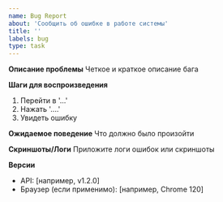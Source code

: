 ```yaml
---
name: Bug Report
about: 'Сообщить об ошибке в работе системы'
title: ''
labels: bug
type: task
---
```


**Описание проблемы**
Четкое и краткое описание бага

**Шаги для воспроизведения**

1. Перейти в '...'
2. Нажать '....'
3. Увидеть ошибку

**Ожидаемое поведение**
Что должно было произойти

**Скриншоты/Логи**
Приложите логи ошибок или скриншоты

**Версии**

- API: [например, v1.2.0]
- Браузер (если применимо): [например, Chrome 120]
